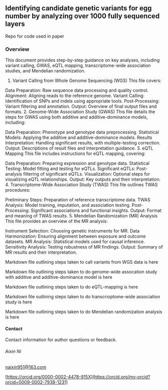 ## Identifying candidate genetic variants for egg number by analyzing over 1000 fully sequenced layers

Repo for code used in paper

### Overview

This document provides step-by-step guidance on key analyses, including variant calling, GWAS, eQTL mapping, transcriptome-wide association studies, and Mendelian randomization. 

1. Variant Calling from Whole Genome Sequencing (WGS)
This file covers:

Data Preparation: Raw sequence data processing and quality control.
Alignment: Aligning reads to the reference genome.
Variant Calling: Identification of SNPs and indels using appropriate tools.
Post-Processing: Variant filtering and annotation.
Output: Overview of final output files and formats.
2. Genome-Wide Association Study (GWAS)
This file details the steps for GWAS using both additive and additive-dominance models, including:

Data Preparation: Phenotype and genotype data preprocessing.
Statistical Models: Applying the additive and additive-dominance models.
Results Interpretation: Handling significant results, with multiple-testing correction.
Output: Descriptions of result files and interpretation guidance.
3. eQTL Mapping
This file includes instructions for eQTL mapping, covering:

Data Preparation: Preparing expression and genotype data.
Statistical Testing: Model fitting and testing for eQTLs.
Significant eQTLs: Post-analysis filtering of significant eQTLs.
Visualization: Optional steps for visualizing eQTL relationships.
Output: Key outputs and their interpretation.
4. Transcriptome-Wide Association Study (TWAS)
This file outlines TWAS procedures:

Preliminary Steps: Preparation of reference transcriptome data.
TWAS Analysis: Model training, imputation, and association testing.
Post-Processing: Significant associations and functional insights.
Output: Format and meaning of TWAS results.
5. Mendelian Randomization (MR) Analysis
This file provides an overview of the MR analysis:

Instrument Selection: Choosing genetic instruments for MR.
Data Harmonization: Ensuring alignment between exposure and outcome datasets.
MR Analysis: Statistical models used for causal inference.
Sensitivity Analysis: Testing robustness of MR findings.
Output: Summary of MR results and their interpretation.

Markdown file outlining steps taken to call variants from WGS data is here 

Markdown file outlining steps taken to do genome-wide assocation study with additive and additive-dominance model is here 

Markdown file outlining steps taken to do eQTL-mapping is here  

Markdown file outlining steps taken to do transcrioptome-wide association study is here  

Markdown file outlining steps taken to do Mendelian randomization analysis is here  

#### Contact
Contact information for author questions or feedback.

###### Aixin Ni

naixin951@163.com

[https://orcid.org/0000-0002-4478-915X](https://orcid.org/my-orcid?orcid=0009-0002-7938-1231)
